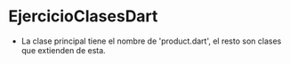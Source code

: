 # EjercicioClasesDart
- La clase principal tiene el nombre de 'product.dart', el resto son clases que extienden de esta.
